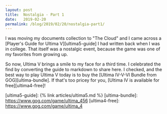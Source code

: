 ```yaml
---
layout: post
title:  Nostalgia - Part 1
date:   2019-02-20
permalink: /blog/2019/02/20/nostalgia-part1/
---
```


I was moving my documents collection to "The Cloud" and I came across a [Player's Guide for Ultima V][ultima5-guide] I had written back when I was in college. That itself was a nostalgic event, because the game was one of my favorites from growing up.
<!--break-->

So now, Ultima V brings a smile to my face for a third time. I celebrated the find by converting the guide to markdown to share here. I checked, and the best way to play Ultima V today is to buy the [Ultima IV-V-VI Bundle from GOG][ultima-bundle]. If that's too pricey for you, [Ultima IV is available for free][ultima4-free]!

[ultima5-guide]: {% link articles/ultima5.md %}
[ultima-bundle]: https://www.gog.com/game/ultima_456
[ultima4-free]: https://www.gog.com/game/ultima_4